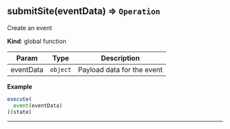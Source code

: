 <a name="submitSite"></a>

## submitSite(eventData) ⇒ <code>Operation</code>
Create an event

**Kind**: global function  

| Param | Type | Description |
| --- | --- | --- |
| eventData | <code>object</code> | Payload data for the event |

**Example**  
```js
execute(
  event(eventData)
)(state)
```

* * *

